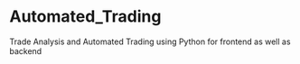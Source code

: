 # Automated_Trading
Trade Analysis and Automated Trading using Python for frontend as well as backend
